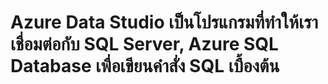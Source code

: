 # Azure Data Studio เป็นโปรแกรมที่ทำให้เราเชื่อมต่อกับ SQL Server, Azure SQL Database เพื่อเขียนคำสั่ง SQL เบื้องต้น
